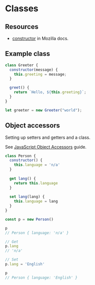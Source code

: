 # Classes


## Resources

- [constructor](https://developer.mozilla.org/en-US/docs/Web/JavaScript/Reference/Classes/constructor) in Mozilla docs.


## Example class

```javascript
class Greeter {
  constructor(message) {
    this.greeting = message;
  }

  greet() {
    return `Hello, ${this.greeting}`;
  }
}

let greeter = new Greeter("world");
```


## Object accessors

Setting up setters and getters and a class.

See [JavaScript Object Accessors](https://www.w3schools.com/js/js_object_accessors.asp) guide.

```javascript
class Person {
  constructor() {
    this.language = 'n/a'
  }
  
  get lang() {
    return this.language 
  }
  
  set lang(lang) {
    this.language = lang
  }
}
```

```javascript
const p = new Person()

p
// Person { language: 'n/a' }

// Get
p.lang
// 'n/a'

// Set
p.lang = 'English'

p
// Person { language: 'English' }
```
